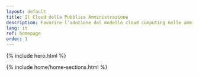 ```yaml
---
layout: default
title: Il Cloud della Pubblica Amministrazione
description: Favorire l’adozione del modello cloud computing nelle amministrazioni italiane.
lang: it
ref: homepage
order: 1
---
```


{% include hero.html %}

{% include home/home-sections.html %}
